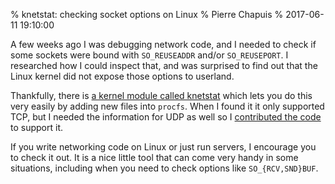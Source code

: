 % knetstat: checking socket options on Linux
% Pierre Chapuis
% 2017-06-11 19:10:00

<!--@
  description = "Linux does not expose options such as SO_REUSEADDR and SO_REUSEPORT to userland. The knetstat module does."
-->

A few weeks ago I was debugging network code, and I needed to check if some
sockets were bound with `SO_REUSEADDR` and/or `SO_REUSEPORT`. I researched how
I could inspect that, and was surprised to find out that the Linux kernel did
not expose those options to userland.

Thankfully, there is
[a kernel module called knetstat](https://github.com/veithen/knetstat)
which lets you do this very easily by adding new files into `procfs`. When I
found it it only supported TCP, but I needed the information for UDP as well so
I [contributed the code](https://github.com/veithen/knetstat/pull/11) to
support it.

If you write networking code on Linux or just run servers, I encourage you to
check it out. It is a nice little tool that can come very handy in some
situations, including when you need to check options like `SO_{RCV,SND}BUF`.
